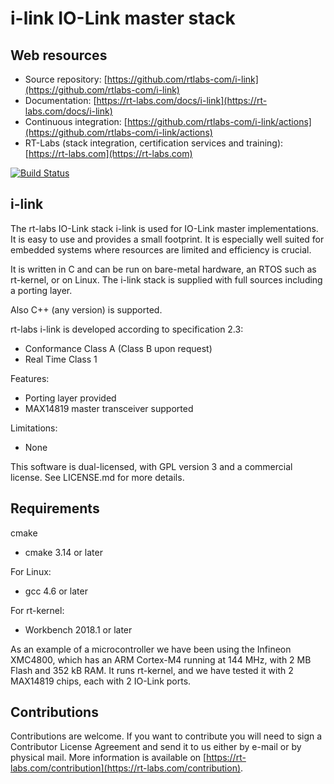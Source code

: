 i-link IO-Link master stack
===========================

Web resources
-------------

* Source repository: [https://github.com/rtlabs-com/i-link](https://github.com/rtlabs-com/i-link)
* Documentation: [https://rt-labs.com/docs/i-link](https://rt-labs.com/docs/i-link)
* Continuous integration: [https://github.com/rtlabs-com/i-link/actions](https://github.com/rtlabs-com/i-link/actions)
* RT-Labs (stack integration, certification services and training): [https://rt-labs.com](https://rt-labs.com)

[![Build Status](https://travis-ci.org/rtlabs-com/i-link.svg?branch=master)](https://travis-ci.org/rtlabs-com/i-link)

i-link
-----
The rt-labs IO-Link stack i-link is used for IO-Link master implementations. 
It is easy to use and provides a small footprint. 
It is especially well suited for embedded systems where resources are limited and efficiency is crucial.

It is written in C and can be run on bare-metal hardware, an RTOS such as rt-kernel, or on Linux. 
The i-link stack is supplied with full sources including a porting layer.

Also C++ (any version) is supported.

rt-labs i-link is developed according to specification 2.3:

 * Conformance Class A (Class B upon request)
 * Real Time Class 1

Features:

 * Porting layer provided
 * MAX14819 master transceiver supported

Limitations:

 * None

This software is dual-licensed, with GPL version 3 and a commercial license.
See LICENSE.md for more details.

Requirements
------------
cmake

* cmake 3.14 or later

For Linux:

* gcc 4.6 or later

For rt-kernel:

* Workbench 2018.1 or later

As an example of a microcontroller we have been using the Infineon XMC4800,
which has an ARM Cortex-M4 running at 144 MHz, with 2 MB Flash and 352 kB RAM.
It runs rt-kernel, and we have tested it with 2 MAX14819 chips, each with 2 IO-Link ports. 

Contributions
--------------
Contributions are welcome. If you want to contribute you will need to
sign a Contributor License Agreement and send it to us either by
e-mail or by physical mail. More information is available
on [https://rt-labs.com/contribution](https://rt-labs.com/contribution).
